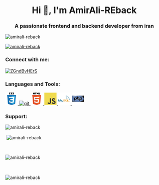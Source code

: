 <h1 align="center">Hi 👋, I'm AmirAli-REback</h1>
<h3 align="center">A passionate frontend and backend developer from iran</h3>

<p align="left"> <img src="https://komarev.com/ghpvc/?username=amirali-reback&label=viwes&color=00fbff&style=flat" alt="amirali-reback" /> </p>

<p align="left"> <a href="https://github.com/ryo-ma/github-profile-trophy"><img src="https://github-profile-trophy.vercel.app/?username=amirali-reback" alt="amirali-reback" /></a> </p>


<h3 align="left">Connect with me:</h3>
<p align="left">
<a href="https://discord.gg/ZGndBvHErS" target="blank"><img align="center" src="https://raw.githubusercontent.com/rahuldkjain/github-profile-readme-generator/neutral-icons/src/images/icons/Social/discord.svg" alt="ZGndBvHErS" height="30" width="40" /></a>
</p>

<h3 align="left">Languages and Tools:</h3>
<p align="left"> <a href="https://www.w3schools.com/css/" target="_blank"> <img src="https://raw.githubusercontent.com/devicons/devicon/master/icons/css3/css3-original-wordmark.svg" alt="css3" width="40" height="40"/> </a> <a href="https://git-scm.com/" target="_blank"> <img src="https://www.vectorlogo.zone/logos/git-scm/git-scm-icon.svg" alt="git" width="40" height="40"/> </a> <a href="https://www.w3.org/html/" target="_blank"> <img src="https://raw.githubusercontent.com/devicons/devicon/master/icons/html5/html5-original-wordmark.svg" alt="html5" width="40" height="40"/> </a> <a href="https://developer.mozilla.org/en-US/docs/Web/JavaScript" target="_blank"> <img src="https://raw.githubusercontent.com/devicons/devicon/master/icons/javascript/javascript-original.svg" alt="javascript" width="40" height="40"/> </a> <a href="https://www.mysql.com/" target="_blank"> <img src="https://raw.githubusercontent.com/devicons/devicon/master/icons/mysql/mysql-original-wordmark.svg" alt="mysql" width="40" height="40"/> </a> <a href="https://www.php.net" target="_blank"> <img src="https://raw.githubusercontent.com/devicons/devicon/master/icons/php/php-original.svg" alt="php" width="40" height="40"/> </a> </p>

<h3 align="left">Support:</h3>

<p><img align="left" src="https://github-readme-stats.vercel.app/api/top-langs?username=amirali-reback&show_icons=true&locale=en&layout=compact" alt="amirali-reback" /></p>
<br>
<p>&nbsp;<img align="center" src="https://github-readme-stats.vercel.app/api?username=amirali-reback&show_icons=true&locale=en" alt="amirali-reback" /></p>
<br>
<p><img align="center" src="https://github-readme-streak-stats.herokuapp.com/?user=amirali-reback&theme=highcontrast" alt="amirali-reback" /></p>
<br>
<p><img align="center" src="https://discord.c99.nl/widget/theme-3/- ∞ AmirAli ¯̶̄Mïłtøη#4391.png" alt="amirali-reback" /></p>
<br>
